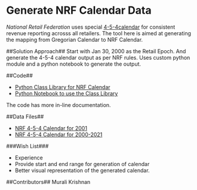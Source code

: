 # Generate NRF Calendar Data

*National Retail Federation* uses special [4-5-4calendar](https://nrf.com/resources/4-5-4-calendar) for consistent revenue reporting acrosss all retailers. 
The tool here is aimed at generating the mapping from Gregorian Calendar to NRF Calendar.

##Solution Approach##
 Start with Jan 30, 2000 as the Retail Epoch. And generate the 4-5-4 calendar output as per NRF rules.
 Uses custom python module and a python notebook to generate the output.

##Code##
 * [Python Class Library for NRF Calendar](NRFCalendar.py)
 * [Python Notebook to use the Class Library](generateNRFCalendar.ipynb)

The code has more in-line documentation.

##Data Files##
 * [NRF 4-5-4 Calendar for 2001](nrfCalendar2001.csv)
 * [NRF 4-5-4 Calendar for 2000-2021](nrfCalendar2021.csv)

###Wish List###
 * Experience
  * Provide start and end range for generation of calendar
  * Better visual representation of the generated calendar. 

##Contributors##
Murali Krishnan

